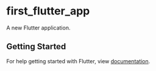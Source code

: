 # first_flutter_app

A new Flutter application.

## Getting Started

For help getting started with Flutter, view
[documentation](https://flutter.io/).
